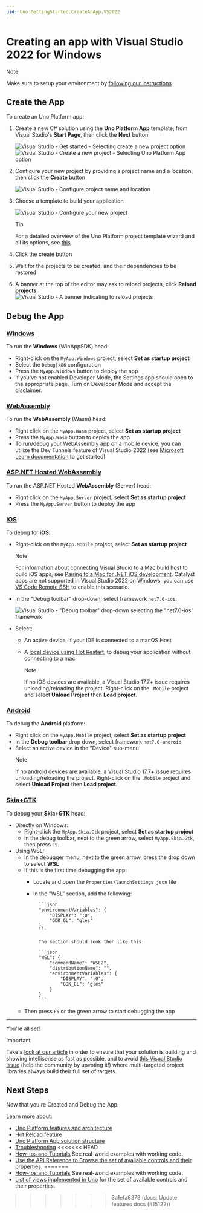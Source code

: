 ```yaml
---
uid: Uno.GettingStarted.CreateAnApp.VS2022
---
```

# Creating an app with Visual Studio 2022 for Windows

> [!NOTE]
> Make sure to setup your environment by [following our instructions](xref:Uno.GetStarted.vs2022).

## Create the App

To create an Uno Platform app:

1. Create a new C# solution using the **Uno Platform App** template, from Visual Studio's **Start Page**, then click the **Next** button

    ![Visual Studio - Get started - Selecting `create a new project` option](Assets/tutorial01/newproject1.PNG)  
    ![Visual Studio - Create a new project - Selecting `Uno Platform App` option](Assets/tutorial01/newproject2.PNG)

1. Configure your new project by providing a project name and a location, then click the **Create** button

    ![Visual Studio - Configure project name and location](Assets/tutorial01/configure-new-unoplatform-app.PNG)

1. Choose a template to build your application

    ![Visual Studio - Configure your new project](getting-started/wizard/assets/intro.jpg)

    > [!TIP]
    > For a detailed overview of the Uno Platform project template wizard and all its options, see [this](xref:Uno.GettingStarted.UsingWizard).

1. Click the create button

1. Wait for the projects to be created, and their dependencies to be restored

1. A banner at the top of the editor may ask to reload projects, click **Reload projects**:  
    ![Visual Studio - A banner indicating to reload projects](Assets/quick-start/vs2022-project-reload.png)

## Debug the App

### [**Windows**](#tab/windows)

To run the **Windows** (WinAppSDK) head:

- Right-click on the `MyApp.Windows` project, select **Set as startup project**
- Select the `Debug|x86` configuration
- Press the `MyApp.Windows` button to deploy the app
- If you've not enabled Developer Mode, the Settings app should open to the appropriate page. Turn on Developer Mode and accept the disclaimer.

### [**WebAssembly**](#tab/wasm)

To run the **WebAssembly** (Wasm) head:

- Right click on the `MyApp.Wasm` project, select **Set as startup project**
- Press the `MyApp.Wasm` button to deploy the app
- To run/debug your WebAssembly app on a mobile device, you can utilize the Dev Tunnels feature of Visual Studio 2022 (see [Microsoft Learn documentation](https://learn.microsoft.com/aspnet/core/test/dev-tunnels) to get started)

### [**ASP.NET Hosted WebAssembly**](#tab/wasm-hosted)

To run the ASP.NET Hosted **WebAssembly** (Server) head:

- Right click on the `MyApp.Server` project, select **Set as startup project**
- Press the `MyApp.Server` button to deploy the app

### [**iOS**](#tab/iOS)

To debug for **iOS**:

- Right-click on the `MyApp.Mobile` project, select **Set as startup project**
    > [!NOTE]
    > For information about connecting Visual Studio to a Mac build host to build iOS apps, see [Pairing to a Mac for .NET iOS development](https://learn.microsoft.com/xamarin/ios/get-started/installation/windows/connecting-to-mac/). Catalyst apps are not supported in Visual Studio 2022 on Windows, you can use [VS Code Remote SSH](xref:Uno.GetStarted.vscode) to enable this scenario.

- In the "Debug toolbar" drop-down, select framework `net7.0-ios`:

    ![Visual Studio - "Debug toolbar" drop-down selecting the "net7.0-ios" framework](Assets/quick-start/net7-ios-debug.png)

- Select:
  - An active device, if your IDE is connected to a macOS Host
  - A [local device using Hot Restart](https://learn.microsoft.com/en-us/xamarin/xamarin-forms/deploy-test/hot-restart), to debug your application without connecting to a mac

    > [!NOTE]
    > If no iOS devices are available, a Visual Studio 17.7+ issue requires unloading/reloading the project. Right-click on the `.Mobile` project and select **Unload Project** then **Load project**.

### [**Android**](#tab/Android)

To debug the **Android** platform:

- Right click on the `MyApp.Mobile` project, select **Set as startup project**
- In the **Debug toolbar** drop down, select framework `net7.0-android`
- Select an active device in the "Device" sub-menu
    > [!NOTE]
    > If no android devices are available, a Visual Studio 17.7+ issue requires unloading/reloading the project. Right-click on the `.Mobile` project and select **Unload Project** then **Load project**.

### [**Skia+GTK**](#tab/skiagtk)

To debug your **Skia+GTK** head:

- Directly on Windows:
  - Right-click the `MyApp.Skia.Gtk` project, select **Set as startup project**
  - In the debug toolbar, next to the green arrow, select `MyApp.Skia.Gtk`, then press `F5`.
- Using WSL:
  - In the debugger menu, next to the green arrow, press the drop down to select **WSL**
  - If this is the first time debugging the app:
    - Locate and open the `Properties/launchSettings.json` file
    - In the "WSL" section, add the following:

            ```json
            "environmentVariables": {
                "DISPLAY": ":0",
                "GDK_GL": "gles"
            },
            ```

            The section should look then like this:

            ```json
            "WSL": {
                "commandName": "WSL2",
                "distributionName": "",
                "environmentVariables": {
                    "DISPLAY": ":0",
                    "GDK_GL": "gles"
                }
            }
            ```
  - Then press `F5` or the green arrow to start debugging the app

***

You're all set!

> [!IMPORTANT]
> Take a [look at our article](xref:Build.Solution.TargetFramework-override) in order to ensure that your solution is building and showing intellisense as fast as possible, and to avoid [this Visual Studio issue](https://developercommunity.visualstudio.com/t/Building-a-cross-targeted-project-with-m/651372?space=8&q=building-a-cross-targeted-project-with-many-target) (help the community by upvoting it!) where multi-targeted project libraries always build their full set of targets.

## Next Steps

Now that you're Created and Debug the App.

Learn more about:

- [Uno Platform features and architecture](xref:Uno.GetStarted.Explore)
- [Hot Reload feature](xref:Uno.Features.HotReload)
- [Uno Platform App solution structure](xref:Uno.Development.AppStructure)
- [Troubleshooting](xref:Uno.UI.CommonIssues)
<<<<<<< HEAD
- [How-tos and Tutorials](xref:Uno.GettingStarted.Tutorial1) See real-world examples with working code.
- <a href="implemented-views.md">Use the API Reference to Browse the set of available controls and their properties.</a>
=======
- [How-tos and Tutorials](xref:Uno.Tutorials.Intro) See real-world examples with working code.
- [List of views implemented in Uno](implemented-views.md) for the set of available controls and their properties.
>>>>>>> 3a1efa8378 (docs: Update features docs (#15122))
